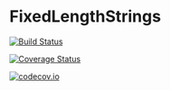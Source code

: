 # FixedLengthStrings

[![Build Status](https://travis-ci.org/djsegal/FixedLengthStrings.jl.svg?branch=master)](https://travis-ci.org/djsegal/FixedLengthStrings.jl)

[![Coverage Status](https://coveralls.io/repos/djsegal/FixedLengthStrings.jl/badge.svg?branch=master&service=github)](https://coveralls.io/github/djsegal/FixedLengthStrings.jl?branch=master)

[![codecov.io](http://codecov.io/github/djsegal/FixedLengthStrings.jl/coverage.svg?branch=master)](http://codecov.io/github/djsegal/FixedLengthStrings.jl?branch=master)
